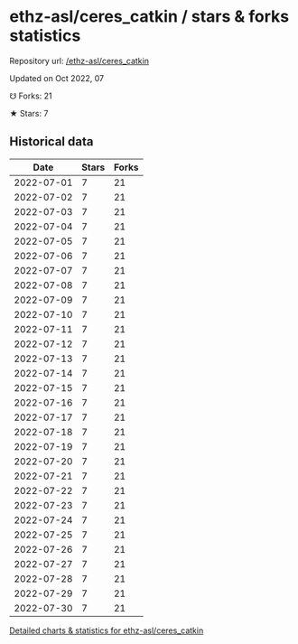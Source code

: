 # ethz-asl/ceres_catkin / stars & forks statistics

Repository url: [/ethz-asl/ceres_catkin](https://github.com/ethz-asl/ceres_catkin)

Updated on Oct 2022, 07

☋ Forks: 21

★ Stars: 7

## Historical data
| Date | Stars | Forks |
|------|-------|-------|
| 2022-07-01 | 7 | 21 | 
| 2022-07-02 | 7 | 21 | 
| 2022-07-03 | 7 | 21 | 
| 2022-07-04 | 7 | 21 | 
| 2022-07-05 | 7 | 21 | 
| 2022-07-06 | 7 | 21 | 
| 2022-07-07 | 7 | 21 | 
| 2022-07-08 | 7 | 21 | 
| 2022-07-09 | 7 | 21 | 
| 2022-07-10 | 7 | 21 | 
| 2022-07-11 | 7 | 21 | 
| 2022-07-12 | 7 | 21 | 
| 2022-07-13 | 7 | 21 | 
| 2022-07-14 | 7 | 21 | 
| 2022-07-15 | 7 | 21 | 
| 2022-07-16 | 7 | 21 | 
| 2022-07-17 | 7 | 21 | 
| 2022-07-18 | 7 | 21 | 
| 2022-07-19 | 7 | 21 | 
| 2022-07-20 | 7 | 21 | 
| 2022-07-21 | 7 | 21 | 
| 2022-07-22 | 7 | 21 | 
| 2022-07-23 | 7 | 21 | 
| 2022-07-24 | 7 | 21 | 
| 2022-07-25 | 7 | 21 | 
| 2022-07-26 | 7 | 21 | 
| 2022-07-27 | 7 | 21 | 
| 2022-07-28 | 7 | 21 | 
| 2022-07-29 | 7 | 21 | 
| 2022-07-30 | 7 | 21 | 


[Detailed charts & statistics for ethz-asl/ceres_catkin](https://reviewgithub.com/rep/ethz-asl/ceres_catkin)
